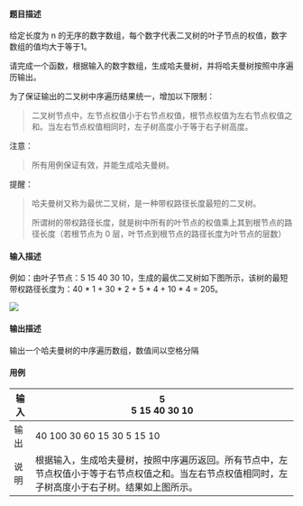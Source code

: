 #### 题目描述

给定长度为 n 的无序的数字数组，每个数字代表二叉树的叶子节点的权值，数字数组的值均大于等于1。

请完成一个函数，根据输入的数字数组，生成哈夫曼树，并将哈夫曼树按照中序遍历输出。

为了保证输出的二叉树中序遍历结果统一，增加以下限制：

> 二叉树节点中，左节点权值小于右节点权值，根节点权值为左右节点权值之和。当左右节点权值相同时，左子树高度小于等于右子树高度。

注意：

> 所有用例保证有效，并能生成哈夫曼树。

提醒：

> 哈夫曼树又称为最优二叉树，是一种带权路径长度最短的二叉树。
>
> 所谓树的带权路径长度，就是树中所有的叶节点的权值乘上其到根节点的路径长度（若根节点为 0 层，叶节点到根节点的路径长度为叶节点的层数）

#### 输入描述

例如：由叶子节点：5 15 40 30 10，生成的最优二叉树如下图所示，该树的最短带权路径长度为：40 * 1 + 30 * 2 + 5 * 4 + 10 * 4 = 205。

![](https://img-blog.csdnimg.cn/direct/9a9c13d6270c44bb9e427f3fc0cb3537.png)

#### 输出描述

输出一个哈夫曼树的中序遍历数组，数值间以空格分隔

#### 用例


| 输入 | 5<br/>5 15 40 30 10                                                                                                                                  |
| ------ | ------------------------------------------------------------------------------------------------------------------------------------------------------ |
| 输出 | 40 100 30 60 15 30 5 15 10                                                                                                                           |
| 说明 | 根据输入，生成哈夫曼树，按照中序遍历返回。所有节点中，左节点权值小于等于右节点权值之和。当左右节点权值相同时，左子树高度小于右子树。结果如上图所示。 |
